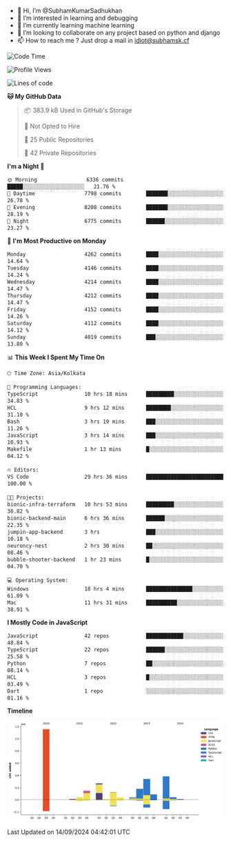 - 👋 Hi, I’m @SubhamKumarSadhukhan
- 👀 I’m interested in learning and debugging
- 🌱 I’m currently learning machine learning
- 💞️ I’m looking to collaborate on any project based on python and django
- 📫 How to reach me ?
      Just drop a mail in idiot@subhamsk.cf

<!---
SubhamKumarSadhukhan/SubhamKumarSadhukhan is a ✨ special ✨ repository because its `README.md` (this file) appears on your GitHub profile.
You can click the Preview link to take a look at your changes.
--->


<!--START_SECTION:waka-->
![Code Time](http://img.shields.io/badge/Code%20Time-2%2C503%20hrs%2016%20mins-blue)

![Profile Views](http://img.shields.io/badge/Profile%20Views-6-blue)

![Lines of code](https://img.shields.io/badge/From%20Hello%20World%20I%27ve%20Written-2.9%20million%20lines%20of%20code-blue)

**🐱 My GitHub Data** 

> 📦 383.9 kB Used in GitHub's Storage 
 > 
> 🚫 Not Opted to Hire
 > 
> 📜 25 Public Repositories 
 > 
> 🔑 42 Private Repositories 
 > 
**I'm a Night 🦉** 

```text
🌞 Morning                6336 commits        █████░░░░░░░░░░░░░░░░░░░░   21.76 % 
🌆 Daytime                7798 commits        ███████░░░░░░░░░░░░░░░░░░   26.78 % 
🌃 Evening                8208 commits        ███████░░░░░░░░░░░░░░░░░░   28.19 % 
🌙 Night                  6775 commits        ██████░░░░░░░░░░░░░░░░░░░   23.27 % 
```
📅 **I'm Most Productive on Monday** 

```text
Monday                   4262 commits        ████░░░░░░░░░░░░░░░░░░░░░   14.64 % 
Tuesday                  4146 commits        ████░░░░░░░░░░░░░░░░░░░░░   14.24 % 
Wednesday                4214 commits        ████░░░░░░░░░░░░░░░░░░░░░   14.47 % 
Thursday                 4212 commits        ████░░░░░░░░░░░░░░░░░░░░░   14.47 % 
Friday                   4152 commits        ████░░░░░░░░░░░░░░░░░░░░░   14.26 % 
Saturday                 4112 commits        ████░░░░░░░░░░░░░░░░░░░░░   14.12 % 
Sunday                   4019 commits        ███░░░░░░░░░░░░░░░░░░░░░░   13.80 % 
```


📊 **This Week I Spent My Time On** 

```text
🕑︎ Time Zone: Asia/Kolkata

💬 Programming Languages: 
TypeScript               10 hrs 18 mins      █████████░░░░░░░░░░░░░░░░   34.83 % 
HCL                      9 hrs 12 mins       ████████░░░░░░░░░░░░░░░░░   31.10 % 
Bash                     3 hrs 19 mins       ███░░░░░░░░░░░░░░░░░░░░░░   11.26 % 
JavaScript               3 hrs 14 mins       ███░░░░░░░░░░░░░░░░░░░░░░   10.93 % 
Makefile                 1 hr 13 mins        █░░░░░░░░░░░░░░░░░░░░░░░░   04.12 % 

🔥 Editors: 
VS Code                  29 hrs 36 mins      █████████████████████████   100.00 % 

🐱‍💻 Projects: 
bionic-infra-terraform   10 hrs 53 mins      █████████░░░░░░░░░░░░░░░░   36.82 % 
bionic-backend-main      6 hrs 36 mins       ██████░░░░░░░░░░░░░░░░░░░   22.35 % 
jumpin-app-backend       3 hrs               ███░░░░░░░░░░░░░░░░░░░░░░   10.18 % 
neuroncy-nest            2 hrs 30 mins       ██░░░░░░░░░░░░░░░░░░░░░░░   08.46 % 
bubble-shooter-backend   1 hr 23 mins        █░░░░░░░░░░░░░░░░░░░░░░░░   04.70 % 

💻 Operating System: 
Windows                  18 hrs 4 mins       ███████████████░░░░░░░░░░   61.09 % 
Mac                      11 hrs 31 mins      ██████████░░░░░░░░░░░░░░░   38.91 % 
```

**I Mostly Code in JavaScript** 

```text
JavaScript               42 repos            ████████████░░░░░░░░░░░░░   48.84 % 
TypeScript               22 repos            ██████░░░░░░░░░░░░░░░░░░░   25.58 % 
Python                   7 repos             ██░░░░░░░░░░░░░░░░░░░░░░░   08.14 % 
HCL                      3 repos             █░░░░░░░░░░░░░░░░░░░░░░░░   03.49 % 
Dart                     1 repo              ░░░░░░░░░░░░░░░░░░░░░░░░░   01.16 % 
```



**Timeline**

![Lines of Code chart](https://raw.githubusercontent.com/SubhamKumarSadhukhan/SubhamKumarSadhukhan/main/assets/bar_graph.png)


 Last Updated on 14/09/2024 04:42:01 UTC
<!--END_SECTION:waka-->

